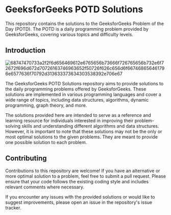 # GeeksforGeeks POTD Solutions

This repository contains the solutions to the GeeksforGeeks Problem of the Day (POTD). The POTD is a daily programming problem provided by GeeksforGeeks, covering various topics and difficulty levels.


## Introduction

![68747470733a2f2f6d656469612e6765656b73666f726765656b732e6f72672f696d672d70726163746963652f50726f626c656d6f667468656461796e6577636f70792d313633373634303538392e706e67](https://github.com/thakurdiwakar/GFG-POTD/assets/76618190/46a8a43e-53e1-42cc-bbdc-0020d46c7ef4)

The GeeksforGeeks POTD Solutions repository aims to provide solutions to the daily programming problems offered by GeeksforGeeks. These solutions are implemented in various programming languages and cover a wide range of topics, including data structures, algorithms, dynamic programming, graph theory, and more.

The solutions provided here are intended to serve as a reference and learning resource for individuals interested in improving their problem-solving skills and understanding different algorithms and data structures. However, it is important to note that these solutions may not be the only or most optimal solutions to the given problems. They are meant to provide one possible solution to each problem.


## Contributing

Contributions to this repository are welcome! If you have an alternative or more optimal solution to a problem, feel free to submit a pull request. Please ensure that your code follows the existing coding style and includes relevant comments where necessary.

If you encounter any issues with the provided solutions or would like to suggest improvements, please open an issue in the repository's issue tracker.
